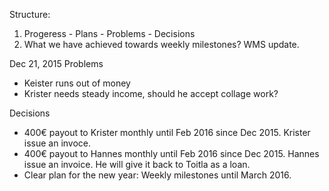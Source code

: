 Structure:
1. Progeress - Plans - Problems - Decisions
2. What we have achieved towards weekly milestones? WMS update.

Dec 21, 2015
Problems
* Keister runs out of money
* Krister needs steady income, should he accept collage work?

Decisions
* 400€ payout to Krister monthly until Feb 2016 since Dec 2015. Krister issue an invoce.
* 400€ payout to Hannes monthly until Feb 2016 since Dec 2015. Hannes issue an invoice. He will give it back to Toitla as a loan.
* Clear plan for the new year: Weekly milestones until March 2016.
